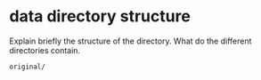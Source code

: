 # data directory structure

Explain briefly the structure of the directory. What do the different
directories contain.

```
original/
```
